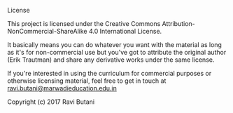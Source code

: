License

This project is licensed under the Creative Commons Attribution-NonCommercial-ShareAlike 4.0 International License.

It basically means you can do whatever you want with the material as long as it's for non-commercial use but you've got to attribute the original author (Erik Trautman) and share any derivative works under the same license.

If you're interested in using the curriculum for commercial purposes or otherwise licensing material, feel free to get in touch at ravi.butani@marwadieducation.edu.in


Copyright (c) 2017 Ravi Butani
